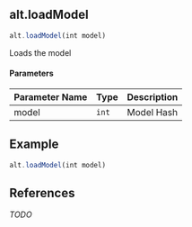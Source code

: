 [//]: # (version=35bc339c7b760eb6b58116d9e18988adb5513f799d6e1b402ca1f11b1e1cb17a)

## alt.loadModel

```js
alt.loadModel(int model)
```

Loads the model

#### Parameters
| Parameter Name | Type | Description |
| -------------- | ----------- | ----------- |
| model | `int` | Model Hash |

## Example

```js
alt.loadModel(int model)
```

## References

*TODO*